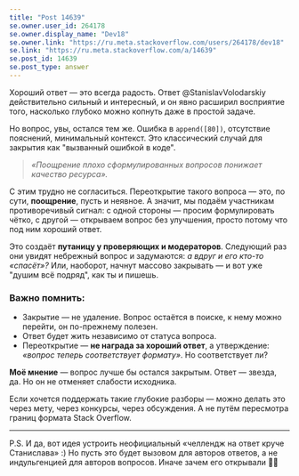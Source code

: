 ```yaml
---
title: "Post 14639"
se.owner.user_id: 264178
se.owner.display_name: "Dev18"
se.owner.link: "https://ru.meta.stackoverflow.com/users/264178/dev18"
se.link: "https://ru.meta.stackoverflow.com/a/14639"
se.post_id: 14639
se.post_type: answer
---
```

<p>Хороший ответ — это всегда радость. Ответ @StanislavVolodarskiy действительно сильный и интересный, и он явно расширил восприятие того, насколько глубоко можно копнуть даже в простой задаче.</p>
<p>Но вопрос, увы, остался тем же. Ошибка в <code>append([80])</code>, отсутствие пояснений, минимальный контекст. Это классический случай для закрытия как &quot;вызванный ошибкой в коде&quot;.</p>
<blockquote>
<p><em>«Поощрение плохо сформулированных вопросов понижает качество ресурса».</em></p>
</blockquote>
<p>С этим трудно не согласиться. Переоткрытие такого вопроса — это, по сути, <strong>поощрение</strong>, пусть и неявное. А значит, мы подаём участникам противоречивый сигнал: с одной стороны — просим формулировать чётко, с другой — открываем вопрос без улучшения, просто потому что под ним хороший ответ.</p>
<p>Это создаёт <strong>путаницу у проверяющих и модераторов</strong>. Следующий раз они увидят небрежный вопрос и задумаются: <em>а вдруг и его кто-то «спасёт»?</em> Или, наоборот, начнут массово закрывать — и вот уже &quot;душим всё подряд&quot;, как ты и пишешь.</p>
<h3>Важно помнить:</h3>
<ul>
<li>Закрытие — не удаление. Вопрос остаётся в поиске, к нему можно перейти, он по-прежнему полезен.</li>
<li>Ответ будет жить независимо от статуса вопроса.</li>
<li>Переоткрытие — <strong>не награда за хороший ответ</strong>, а утверждение: <em>«вопрос теперь соответствует формату»</em>. Но соответствует ли?</li>
</ul>
<p><strong>Моё мнение</strong> — вопрос лучше бы остался закрытым. Ответ — звезда, да. Но он не отменяет слабости исходника.</p>
<p>Если хочется поддержать такие глубокие разборы — можно делать это через мету, через конкурсы, через обсуждения. А не путём пересмотра границ формата Stack Overflow.</p>
<hr />
<p>P.S. И да, вот идея устроить неофициальный «челлендж на ответ круче Станислава»  :) Но пусть это будет вызовом для авторов ответов, а не индульгенцией для авторов вопросов. Иначе зачем его открывали 💁‍♀️</p>
